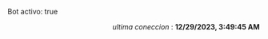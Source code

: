 <p>Bot activo: true</p>
<p align="right"><i>ultima coneccion</i> : <b>12/29/2023, 3:49:45 AM</b></p>

